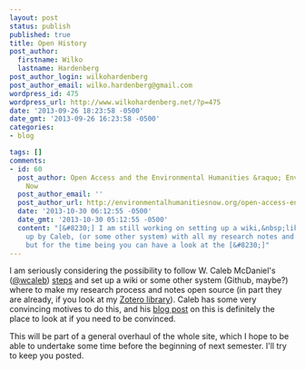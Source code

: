 ```yaml
---
layout: post
status: publish
published: true
title: Open History
post_author:
  firstname: Wilko
  lastname: Hardenberg
post_author_login: wilkohardenberg
post_author_email: wilko.hardenberg@gmail.com
wordpress_id: 475
wordpress_url: http://www.wilkohardenberg.net/?p=475
date: '2013-09-26 18:23:58 -0500'
date_gmt: '2013-09-26 16:23:58 -0500'
categories:
- blog

tags: []
comments:
- id: 60
  post_author: Open Access and the Environmental Humanities &raquo; Environmental Humanities
    Now
  post_author_email: ''
  post_author_url: http://environmentalhumanitiesnow.org/open-access-environmental-humanities/
  date: '2013-10-30 06:12:55 -0500'
  date_gmt: '2013-10-30 05:12:55 -0500'
  content: "[&#8230;] I am still working on setting up a wiki,&nbsp;like the one set
    up by Caleb, (or some other system) with all my research notes and transcriptions,
    but for the time being you can have a look at the [&#8230;]"
---
```

<p>I am seriously considering the possibility to follow W. Caleb McDaniel's (<a href="https://twitter.com/wcaleb" target="_blank">@wcaleb</a>) <a href="http://wiki.wcaleb.rice.edu/" target="_blank">steps</a> and set up a wiki or some other system (Github, maybe?) where to make my research process and notes open source (in part they are already, if you look at my <a href="https://www.zotero.org/wilko.hardenberg/items" target="_blank">Zotero library</a>). Caleb has some very convincing motives to do this, and his <a href="http://wcm1.web.rice.edu/open-notebook-history.html" target="_blank">blog post</a> on this is definitely the place to look at if you need to be convinced.</p>
<p>This will be part of a general overhaul of the whole site, which I hope to be able to undertake some time before the beginning of next semester. I'll try to keep you posted.</p>
